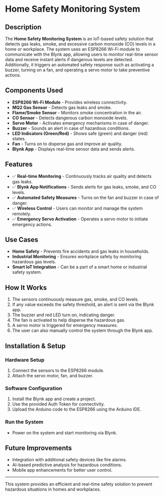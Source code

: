 # Home Safety Monitoring System

## Description
The **Home Safety Monitoring System** is an IoT-based safety solution that detects gas leaks, smoke, and excessive carbon monoxide (CO) levels in a home or workplace. The system uses an ESP8266 Wi-Fi module to communicate with the Blynk app, allowing users to monitor real-time sensor data and receive instant alerts if dangerous levels are detected. Additionally, it triggers an automated safety response such as activating a buzzer, turning on a fan, and operating a servo motor to take preventive actions.

## Components Used
- **ESP8266 Wi-Fi Module** - Provides wireless connectivity.
- **MQ2 Gas Sensor** - Detects gas leaks and smoke.
- **Flame/Smoke Sensor** - Monitors smoke concentration in the air.
- **CO Sensor** - Detects dangerous carbon monoxide levels.
- **Servo Motor** - Activates emergency mechanisms in case of danger.
- **Buzzer** - Sounds an alert in case of hazardous conditions.
- **LED Indicators (Green/Red)** - Shows safe (green) and danger (red) states.
- **Fan** - Turns on to disperse gas and improve air quality.
- **Blynk App** - Displays real-time sensor data and sends alerts.

## Features
- ✅ **Real-time Monitoring** - Continuously tracks air quality and detects gas leaks.
- ✅ **Blynk App Notifications** - Sends alerts for gas leaks, smoke, and CO levels.
- ✅ **Automated Safety Measures** - Turns on the fan and buzzer in case of danger.
- ✅ **Wireless Control** - Users can monitor and manage the system remotely.
- ✅ **Emergency Servo Activation** - Operates a servo motor to initiate emergency actions.

## Use Cases
- **Home Safety** - Prevents fire accidents and gas leaks in households.
- **Industrial Monitoring** - Ensures workplace safety by monitoring hazardous gas levels.
- **Smart IoT Integration** - Can be a part of a smart home or industrial safety system.

## How It Works
1. The sensors continuously measure gas, smoke, and CO levels.
2. If any value exceeds the safety threshold, an alert is sent via the Blynk app.
3. The buzzer and red LED turn on, indicating danger.
4. The fan is activated to help disperse the hazardous gas.
5. A servo motor is triggered for emergency measures.
6. The user can also manually control the system through the Blynk app.

## Installation & Setup
### Hardware Setup
1. Connect the sensors to the ESP8266 module.
2. Attach the servo motor, fan, and buzzer.

### Software Configuration
1. Install the Blynk app and create a project.
2. Use the provided Auth Token for connectivity.
3. Upload the Arduino code to the ESP8266 using the Arduino IDE.

### Run the System
- Power on the system and start monitoring via Blynk.

## Future Improvements
- Integration with additional safety devices like fire alarms.
- AI-based predictive analysis for hazardous conditions.
- Mobile app enhancements for better user control.




---
This system provides an efficient and real-time safety solution to prevent hazardous situations in homes and workplaces.
